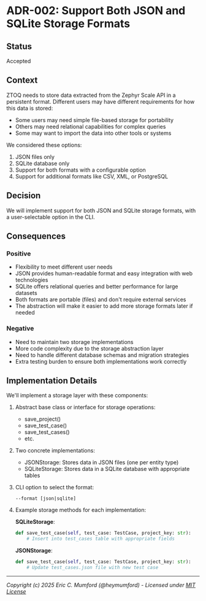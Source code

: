 # ADR-002: Support Both JSON and SQLite Storage Formats

## Status

Accepted

## Context

ZTOQ needs to store data extracted from the Zephyr Scale API in a persistent format. Different users may have different requirements for how this data is stored:

- Some users may need simple file-based storage for portability
- Others may need relational capabilities for complex queries
- Some may want to import the data into other tools or systems

We considered these options:
1. JSON files only
2. SQLite database only
3. Support for both formats with a configurable option
4. Support for additional formats like CSV, XML, or PostgreSQL

## Decision

We will implement support for both JSON and SQLite storage formats, with a user-selectable option in the CLI.

## Consequences

### Positive

- Flexibility to meet different user needs
- JSON provides human-readable format and easy integration with web technologies
- SQLite offers relational queries and better performance for large datasets
- Both formats are portable (files) and don't require external services
- The abstraction will make it easier to add more storage formats later if needed

### Negative

- Need to maintain two storage implementations
- More code complexity due to the storage abstraction layer
- Need to handle different database schemas and migration strategies
- Extra testing burden to ensure both implementations work correctly

## Implementation Details

We'll implement a storage layer with these components:

1. Abstract base class or interface for storage operations:
   - save_project()
   - save_test_case()
   - save_test_cases()
   - etc.

2. Two concrete implementations:
   - JSONStorage: Stores data in JSON files (one per entity type)
   - SQLiteStorage: Stores data in a SQLite database with appropriate tables

3. CLI option to select the format:
   ```
   --format [json|sqlite]
   ```

4. Example storage methods for each implementation:

   **SQLiteStorage**:
   ```python
   def save_test_case(self, test_case: TestCase, project_key: str):
       # Insert into test_cases table with appropriate fields
   ```

   **JSONStorage**:
   ```python
   def save_test_case(self, test_case: TestCase, project_key: str):
       # Update test_cases.json file with new test case
   ```

---
*Copyright (c) 2025 Eric C. Mumford (@heymumford) - Licensed under [MIT License](../../LICENSE)*